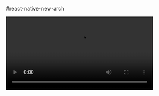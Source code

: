 #react-native-new-arch


<video width="400" controls>
  <source src="record.mov" type="video/mp4">
  Your browser does not support the video tag.
</video>